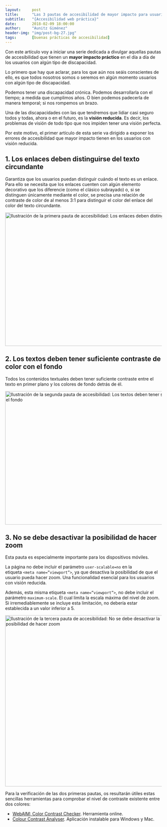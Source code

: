 ```yaml
---
layout:     post
title:      "Las 3 pautas de accesibilidad de mayor impacto para usuarios con visión reducida"
subtitle:   "{Accesibilidad web práctica}"
date:       2018-02-09 18:00:00
author:     "Aunitz Giménez"
header-img: "img/post-bg-27.jpg"
tags:       [buenas prácticas de accesibilidad]
---
```


<p>Con este artículo voy a iniciar una serie dedicada a divulgar aquellas pautas de accesibilidad que tienen un <strong>mayor impacto práctico</strong> en el día a día de los usuarios con algún tipo de discapacidad.</p>

<p>Lo primero que hay que aclarar, para los que aún nos seáis conscientes de ello, es que todos nosotros somos o seremos en algún momento usuarios con algún tipo de discapacidad.</p>

<p>Podemos tener una discapacidad crónica. Podemos desarrollarla con el tiempo; a medida que cumplimos años. O bien podemos padecerla de manera temporal; si nos rompemos un brazo.</p>

<p>Una de las discapacidades con las que tendremos que lidiar casi seguro todos y todas, ahora o en el futuro, es la <strong>visión reducida</strong>. Es decir, los problemas de visión de todo tipo que nos impiden tener una visión perfecta.</p>

<p>Por este motivo, el primer artículo de esta serie va dirigido a exponer los errores de accesibilidad que mayor impacto tienen en los usuarios con visión reducida.</p>

<h2>1. Los enlaces deben distinguirse del texto circundante</h2>

<p>Garantiza que los usuarios puedan distinguir cuándo el texto es un enlace. Para ello se necesita que los enlaces cuenten con algún elemento decorativo que los diferencie (como el clásico subrayado) o, si se distinguen únicamente mediante el color, se precisa una relación de contraste de color de al menos 3:1 para distinguir el color del enlace del color del texto circundante.</p>

<p><img src="{{ site.baseurl }}/img/pautas-accesibilidad-mayor-impacto-usuarios-vision-reducida-1.png" loading="lazy" alt="Ilustración de la primera pauta de accesibilidad: Los enlaces deben distinguirse del texto circundante" width="722" height="428"></p>

<h2>2. Los textos deben tener suficiente contraste de color con el fondo</h2>

<p>Todos los contenidos textuales deben tener suficiente contraste entre el texto en primer plano y los colores de fondo detrás de él.</p>

<p><img src="{{ site.baseurl }}/img/pautas-accesibilidad-mayor-impacto-usuarios-vision-reducida-2.png" loading="lazy" alt="Ilustración de la segunda pauta de accesibilidad: Los textos deben tener suficiente contraste de color con el fondo" width="722" height="428"></p>

<h2>3. No se debe desactivar la posibilidad de hacer zoom</h2>

<p>Esta pauta es especialmente importante para los dispositivos móviles.</p>

<p>La página no debe incluir el parámetro <code>user-scalable=no</code> en la etiqueta <code>&lt;meta name=”viewport”&gt;</code>, ya que desactiva la posibilidad de que el usuario pueda hacer zoom. Una funcionalidad esencial para los usuarios con visión reducida.</p>

<p>Además, esta misma etiqueta <code>&lt;meta name=”viewport”&gt;</code>, no debe incluir el parámetro <code>maximum-scale</code>. El cual limita la escala máxima del nivel de zoom. Si irremediablemente se incluye esta limitación, no debería estar establecida a un valor inferior a 5.</p>

<p><img src="{{ site.baseurl }}/img/pautas-accesibilidad-mayor-impacto-usuarios-vision-reducida-3.png" loading="lazy" alt="Ilustración de la tercera pauta de accesibilidad: No se debe desactivar la posibilidad de hacer zoom" width="569" height="549"></p>

<p>Para la verificación de las dos primeras pautas, os resultarán útiles estas sencillas herramientas para comprobar el nivel de contraste existente entre dos colores:</p>
<ul>
    <li><a href="https://webaim.org/resources/contrastchecker/" target="_blank" rel="noopener noreferrer">WebAIM: Color Contrast Checker</a>. Herramienta online.</li>
    <li><a href="https://developer.paciellogroup.com/resources/contrastanalyser/" target="_blank" rel="noopener noreferrer">Colour Contrast Analyser</a>. Aplicación instalable para Windows y Mac.</li>
</ul>